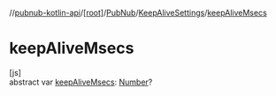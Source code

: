 //[pubnub-kotlin-api](../../../../index.md)/[[root]](../../index.md)/[PubNub](../index.md)/[KeepAliveSettings](index.md)/[keepAliveMsecs](keep-alive-msecs.md)

# keepAliveMsecs

[js]\
abstract var [keepAliveMsecs](keep-alive-msecs.md): [Number](https://kotlinlang.org/api/latest/jvm/stdlib/kotlin-stdlib/kotlin/-number/index.html)?
